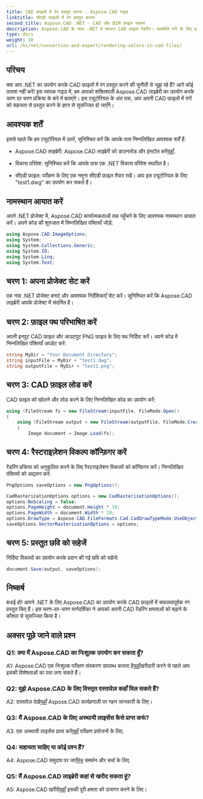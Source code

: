 ```yaml
---
title: CAD फ़ाइलों में रंग प्रस्तुत करना - Aspose.CAD गाइड
linktitle: सीएडी फाइलों में रंग प्रस्तुत करना
second_title: Aspose.CAD .NET - CAD और BIM फ़ाइल स्वरूप
description: Aspose.CAD के साथ .NET में मास्टर CAD फ़ाइल रेंडरिंग। चमकीले रंगों के लिए हमारी चरण-दर-चरण मार्गदर्शिका का पालन करें।
type: docs
weight: 10
url: /hi/net/conversion-and-export/rendering-colors-in-cad-files/
---
```

## परिचय

क्या आप .NET का उपयोग करके CAD फ़ाइलों में रंग प्रस्तुत करने की चुनौती से जूझ रहे हैं? आगे कोई तलाश नहीं करें! इस व्यापक गाइड में, हम आपको शक्तिशाली Aspose.CAD लाइब्रेरी का उपयोग करके चरण दर चरण प्रक्रिया के बारे में बताएंगे। इस ट्यूटोरियल के अंत तक, आप अपनी CAD फ़ाइलों में रंगों को सहजता से प्रस्तुत करने के ज्ञान से सुसज्जित हो जाएँगे।

## आवश्यक शर्तें

इससे पहले कि हम ट्यूटोरियल में उतरें, सुनिश्चित करें कि आपके पास निम्नलिखित आवश्यक शर्तें हैं:

-  Aspose.CAD लाइब्रेरी: Aspose.CAD लाइब्रेरी को डाउनलोड और इंस्टॉल करें[यहाँ](https://releases.aspose.com/cad/net/).

- विकास परिवेश: सुनिश्चित करें कि आपके पास एक .NET विकास परिवेश स्थापित है।

- सीएडी फ़ाइल: परीक्षण के लिए एक नमूना सीएडी फ़ाइल तैयार रखें। आप इस ट्यूटोरियल के लिए "test1.dwg" का उपयोग कर सकते हैं।

## नामस्थान आयात करें

अपने .NET प्रोजेक्ट में, Aspose.CAD कार्यात्मकताओं तक पहुँचने के लिए आवश्यक नामस्थान आयात करें। अपने कोड की शुरुआत में निम्नलिखित पंक्तियाँ जोड़ें:

```csharp
using Aspose.CAD.ImageOptions;
using System;
using System.Collections.Generic;
using System.IO;
using System.Linq;
using System.Text;
```

## चरण 1: अपना प्रोजेक्ट सेट करें

एक नया .NET प्रोजेक्ट बनाएं और आवश्यक निर्देशिकाएँ सेट करें। सुनिश्चित करें कि Aspose.CAD लाइब्रेरी आपके प्रोजेक्ट में संदर्भित है।

## चरण 2: फ़ाइल पथ परिभाषित करें

अपनी इनपुट CAD फ़ाइल और आउटपुट PNG फ़ाइल के लिए पथ निर्दिष्ट करें। अपने कोड में निम्नलिखित पंक्तियाँ अपडेट करें:

```csharp
string MyDir = "Your Document Directory";
string inputFile = MyDir + "test1.dwg";
string outputFile = MyDir + "test1.png";
```

## चरण 3: CAD फ़ाइल लोड करें

CAD फ़ाइल को खोलने और लोड करने के लिए निम्नलिखित कोड का उपयोग करें:

```csharp
using (FileStream fs = new FileStream(inputFile, FileMode.Open))
{
    using (FileStream output = new FileStream(outputFile, FileMode.Create))
    {
        Image document = Image.Load(fs);
```

## चरण 4: रैस्टराइज़ेशन विकल्प कॉन्फ़िगर करें

रेंडरिंग प्रक्रिया को अनुकूलित करने के लिए रैस्टराइज़ेशन विकल्पों को कॉन्फ़िगर करें। निम्नलिखित पंक्तियों को अद्यतन करें:

```csharp
PngOptions saveOptions = new PngOptions();

CadRasterizationOptions options = new CadRasterizationOptions();
options.NoScaling = false;
options.PageHeight = document.Height * 10;
options.PageWidth = document.Width * 10;
options.DrawType = Aspose.CAD.FileFormats.Cad.CadDrawTypeMode.UseObjectColor;
saveOptions.VectorRasterizationOptions = options;
```

## चरण 5: प्रस्तुत छवि को सहेजें

निर्दिष्ट विकल्पों का उपयोग करके प्रदान की गई छवि को सहेजें:

```csharp
document.Save(output, saveOptions);
```

## निष्कर्ष

बधाई हो! आपने .NET के लिए Aspose.CAD का उपयोग करके CAD फ़ाइलों में सफलतापूर्वक रंग प्रस्तुत किए हैं। इस चरण-दर-चरण मार्गदर्शिका ने आपको अपनी CAD रेंडरिंग क्षमताओं को बढ़ाने के कौशल से सुसज्जित किया है।

## अक्सर पूछे जाने वाले प्रश्न

### Q1: क्या मैं Aspose.CAD का निःशुल्क उपयोग कर सकता हूँ?

 A1: Aspose.CAD एक निःशुल्क परीक्षण संस्करण उपलब्ध कराता है[यहाँ](https://releases.aspose.com/)खरीदारी करने से पहले आप इसकी विशेषताओं का पता लगा सकते हैं।

### Q2: मुझे Aspose.CAD के लिए विस्तृत दस्तावेज़ कहाँ मिल सकते हैं?

 A2: दस्तावेज़ देखें[यहाँ](https://reference.aspose.com/cad/net/) Aspose.CAD कार्यप्रणाली पर गहन जानकारी के लिए।

### Q3: मैं Aspose.CAD के लिए अस्थायी लाइसेंस कैसे प्राप्त करूं?

 A3: एक अस्थायी लाइसेंस प्राप्त करें[यहाँ](https://purchase.aspose.com/temporary-license/) परीक्षण प्रयोजनों के लिए.

### Q4: सहायता चाहिए या कोई प्रश्न हैं?

 A4: Aspose.CAD समुदाय पर जाएँ[मंच](https://forum.aspose.com/c/cad/19) समर्थन और चर्चा के लिए.

### Q5: मैं Aspose.CAD लाइब्रेरी कहां से खरीद सकता हूं?

 A5: Aspose.CAD खरीदें[यहाँ](https://purchase.aspose.com/buy) इसकी पूरी क्षमता को उजागर करने के लिए।